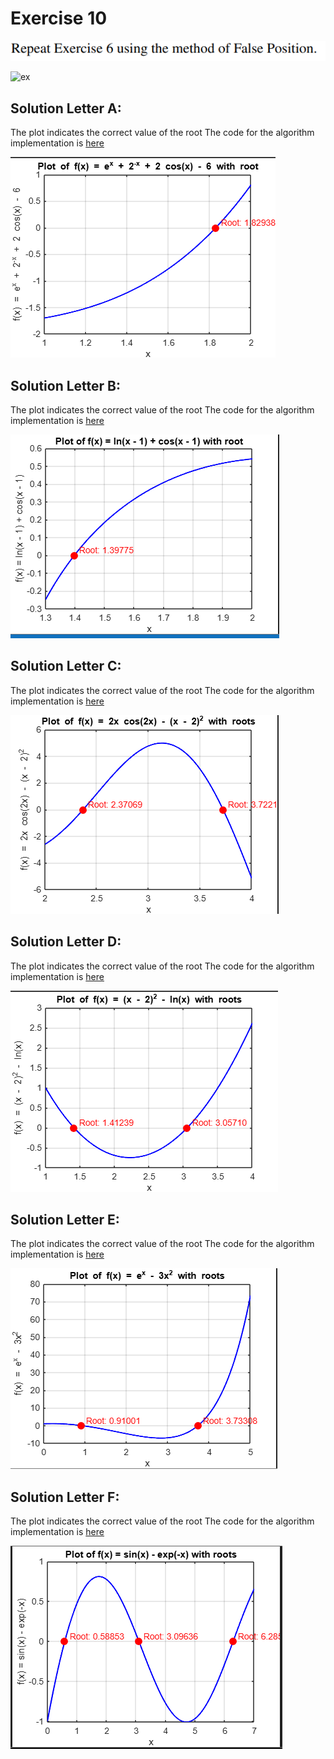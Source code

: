 # Exercise 10

![ex](image.png)

![ex](image2.png)

## Solution Letter A:


The plot indicates the correct value of the root
The code for the algorithm implementation is [here](ex10a.c)

![plot](plotA1.png)

## Solution Letter B:


The plot indicates the correct value of the root
The code for the algorithm implementation is [here](ex10b.c)

![plot](plotB1.png)

## Solution Letter C:

The plot indicates the correct value of the root
The code for the algorithm implementation is [here](ex10c.c)

![plot](plotC1.png)


## Solution Letter D:

The plot indicates the correct value of the root
The code for the algorithm implementation is [here](ex10d.c)

![plot](plotD1.png)

## Solution Letter E:

The plot indicates the correct value of the root
The code for the algorithm implementation is [here](ex10e.c)

![plot](plotE1.png)

## Solution Letter F:

The plot indicates the correct value of the root
The code for the algorithm implementation is [here](ex10f.c)

![plot](plotF1.png)
